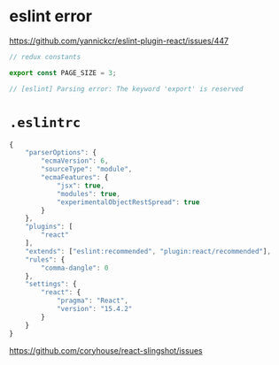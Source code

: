 # eslint error

https://github.com/yannickcr/eslint-plugin-react/issues/447

```js
// redux constants

export const PAGE_SIZE = 3;

// [eslint] Parsing error: The keyword 'export' is reserved
```
# `.eslintrc`

```js
{
    "parserOptions": {
        "ecmaVersion": 6,
        "sourceType": "module",
        "ecmaFeatures": {
            "jsx": true,
            "modules": true,
            "experimentalObjectRestSpread": true
        }
    },
    "plugins": [
        "react"
    ],
    "extends": ["eslint:recommended", "plugin:react/recommended"],
    "rules": {
        "comma-dangle": 0
    },
    "settings": {
        "react": {
            "pragma": "React",
            "version": "15.4.2"
        }
    }
}
```

https://github.com/coryhouse/react-slingshot/issues